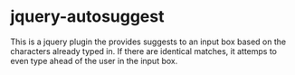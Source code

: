 # jquery-autosuggest
This is a jquery plugin the provides suggests to an input box based on the characters already typed in. If there are identical matches, it attemps to even type ahead of the user in the input box.
